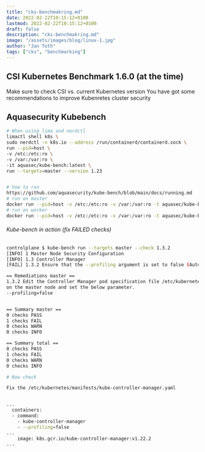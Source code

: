 ```yaml
---
title: "cks-benchmakring.md"
date: 2022-02-22T10:15:12+0100
lastmod: 2022-02-22T10:15:12+0100
draft: false
description: "cks-benchmakring.md"
image: "/assets/images/blog/linux-1.jpg"
author: "Jan Toth"
tags: ["cks", "benchmarking"]
---
```


## CSI Kubernetes Benchmark 1.6.0 (at the time)

Make sure to check CSI vs. current Kubernetes version
You have got some recommendations to improve Kubenretes cluster security

## Aquasecurity Kubebench


```bash
# When using lima and nerdctl
limactl shell k8s \
sudo nerdctl -n k8s.io --address /run/containerd/containerd.sock \
run --pid=host \
-v /etc:/etc:ro \
-v /var:/var:ro \
-it aquasec/kube-bench:latest \
run --targets=master --version 1.23


# how to run
https://github.com/aquasecurity/kube-bench/blob/main/docs/running.md
# run on master
docker run --pid=host -v /etc:/etc:ro -v /var:/var:ro -t aquasec/kube-bench:latest run --targets=master --version 1.22
# run on worker
docker run --pid=host -v /etc:/etc:ro -v /var:/var:ro -t aquasec/kube-bench:latest run --targets=node --version 1.22
```


###### Kube-bench in action (fix FAILED checks)


```bash
controlplane $ kube-bench run --targets master --check 1.3.2
[INFO] 1 Master Node Security Configuration
[INFO] 1.3 Controller Manager
[FAIL] 1.3.2 Ensure that the --profiling argument is set to false (Automated)

== Remediations master ==
1.3.2 Edit the Controller Manager pod specification file /etc/kubernetes/manifests/kube-controller-manager.yaml
on the master node and set the below parameter.
--profiling=false


== Summary master ==
0 checks PASS
1 checks FAIL
0 checks WARN
0 checks INFO

== Summary total ==
0 checks PASS
1 checks FAIL
0 checks WARN
0 checks INFO

# Now check

Fix the /etc/kubernetes/manifests/kube-controller-manager.yaml


...
  containers:
  - command:
    - kube-controller-manager
    - --profiling=false
...
    image: k8s.gcr.io/kube-controller-manager:v1.22.2
...
```
